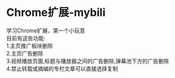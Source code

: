 Chrome扩展-mybili
=
学习Chrome扩展，第一个小玩意<br>
目前有这些功能:<br>
  1.主页推广板块删除<br>
  2.主页广告删除<br>
  3.视频播放页面,标题与播放器之间的广告删除,弹幕池下方的广告删除<br>
  4.禁止转载或摘编的专栏文章可以直接选择复制<br>
